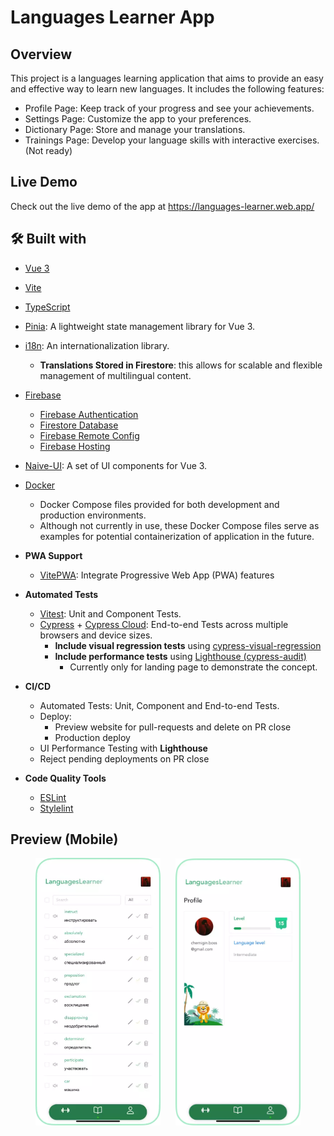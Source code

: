 # Languages Learner App

## Overview

This project is a languages learning application that aims to provide an easy and effective way to learn new languages.
It includes the following features:

- Profile Page: Keep track of your progress and see your achievements.
- Settings Page: Customize the app to your preferences.
- Dictionary Page: Store and manage your translations.
- Trainings Page: Develop your language skills with interactive exercises. (Not ready)

## Live Demo

Check out the live demo of the app at https://languages-learner.web.app/

## 🛠 Built with

- [Vue 3][vue]
- [Vite][vite]
- [TypeScript][typescript]
- [Pinia][pinia]: A lightweight state management library for Vue 3.
- [i18n][i18n]: An internationalization library.
    - **Translations Stored in Firestore**: this allows for scalable and flexible management of multilingual content.
- [Firebase][firebase]
  - [Firebase Authentication][firebase-authentication]
  - [Firestore Database][firestore-database]
  - [Firebase Remote Config][firebase-remote-config]
  - [Firebase Hosting][firebase-hosting]
- [Naive-UI][naive-ui]: A set of UI components for Vue 3.

- [Docker][docker]
  - Docker Compose files provided for both development and production environments.
  - Although not currently in use, these Docker Compose files serve as examples for potential containerization of application in the future.

- **PWA Support**
  - [VitePWA][vite-pwa]: Integrate Progressive Web App (PWA) features

- **Automated Tests**
    - [Vitest][vitest]: Unit and Component Tests.
    - [Cypress][cypress] + [Cypress Cloud][cypress-cloud]: End-to-end Tests  across multiple browsers and device sizes.
      - **Include visual regression tests** using [cypress-visual-regression][cypress-visual-regression]
      - **Include performance tests** using [Lighthouse (cypress-audit)][cypress-audit]
        - Currently only for landing page to demonstrate the concept.

- **CI/CD**
  - Automated Tests: Unit, Component and End-to-end Tests.
  - Deploy:
    - Preview website for pull-requests and delete on PR close
    - Production deploy
  - UI Performance Testing with **Lighthouse**
  - Reject pending deployments on PR close

- **Code Quality Tools**
    - [ESLint][eslint]
    - [Stylelint][stylelint]

[vue]: https://vuejs.org/
[vite]: https://vitejs.dev/
[typescript]: https://typescriptlang.org
[pinia]: https://pinia.vuejs.org/
[i18n]: https://vue-i18n.intlify.dev/
[firebase]: https://firebase.google.com/
[firebase-authentication]: https://firebase.google.com/docs/auth
[firestore-database]: https://firebase.google.com/docs/firestore
[firebase-remote-config]: https://firebase.google.com/docs/remote-config
[firebase-hosting]: https://firebase.google.com/docs/hosting
[naive-ui]: https://www.naiveui.com/en-US/os-theme
[docker]: https://www.docker.com/
[vite-pwa]: https://github.com/antfu/vite-plugin-pwa
[vitest]: https://vitest.dev/
[cypress]: https://www.cypress.io/
[cypress-cloud]: https://cloud.cypress.io/projects/fm6ypm/runs
[cypress-visual-regression]: https://github.com/cypress-visual-regression/cypress-visual-regression
[cypress-audit]: https://github.com/mfrachet/cypress-audit
[eslint]: https://eslint.org/
[stylelint]: https://stylelint.io/

## Preview (Mobile)

<p align="center">
  <img src="src/assets/images/preview-dictionary-page-mobile.webp" alt="preview-dictionary-page-mobile" width="200" style="margin-right: 20px;">
  <img src="src/assets/images/preview-profile-page-mobile.webp" alt="preview-profile-page-mobile" width="200">
</p>
